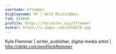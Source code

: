 ```yaml
---
username: kflemmer
displayname: KF | Wild MissingNos.
fid: 415689
profile: https://farcaster.xyz/kflemmer
avatar: https://i.imgur.com/w55GDl9.jpg
---
```


Kyle Flemmer | writer, publisher, digital media artist | http://objkt.com/profile/kflemmer
